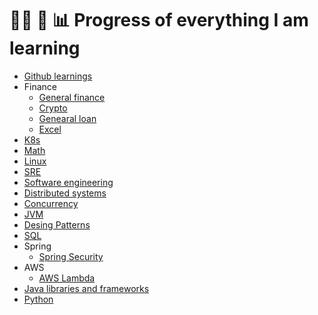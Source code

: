 # 👨‍💻 📝 📊 Progress of everything I am learning
- [Github learnings](github.md)
- Finance
  - [General finance](finance/general_finance.md)
  - [Crypto](finance/crypto.md)
  - [Genearal loan](finance/loan.md)
  - [Excel](finance/excel.md)
- [K8s](k8s.md)
- [Math](math.md)
- [Linux](linux.md)
- [SRE](sre.md)
- [Software engineering](software_engineering.md)
- [Distributed systems](distributed_systems.md)
- [Concurrency](concurrency.md)
- [JVM](jvm.md)
- [Desing Patterns](design_patterns.md)
- [SQL](sql.md)
- Spring
  - [Spring Security](spring_security.md)
- AWS
  - [AWS Lambda](aws_lambda.md)
- [Java libraries and frameworks](java_fx_and_libs.md)
- [Python](python.md)
